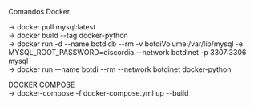 Comandos Docker

-> docker pull mysql:latest <br>
-> docker build --tag docker-python <br>
-> docker run -d --name botdidb --rm -v botdiVolume:/var/lib/mysql -e MYSQL_ROOT_PASSWORD=discordia --network botdinet -p 3307:3306 mysql<br>
-> docker run --name botdi --rm --network botdinet docker-python<br>

DOCKER COMPOSE<br>
-> docker-compose -f docker-compose.yml up --build


